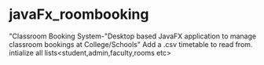 # javaFx_roombooking
"Classroom Booking System-"Desktop based JavaFX application to manage classroom bookings at College/Schools"
Add a .csv timetable to read from.
intialize all lists<student,admin,faculty,rooms etc>
